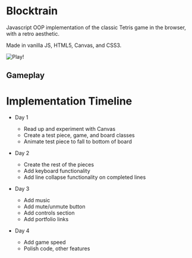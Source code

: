 # Blocktrain
Javascript OOP implementation of the classic Tetris game in the browser, with a retro aesthetic.

Made in vanilla JS, HTML5, Canvas, and CSS3.

![Play!](http://dwu.space/blocktrain/)

## Gameplay

# Implementation Timeline
* Day 1
    * Read up and experiment with Canvas
    * Create a test piece, game, and board classes
    * Animate test piece to fall to bottom of board

* Day 2
    * Create the rest of the pieces
    * Add keyboard functionality
    * Add line collapse functionality on completed lines

* Day 3
    * Add music
    * Add mute/unmute button
    * Add controls section
    * Add portfolio links

* Day 4
    * Add game speed
    * Polish code, other features
